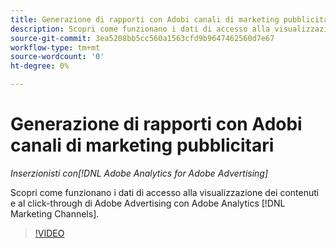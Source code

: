 ```yaml
---
title: Generazione di rapporti con Adobi canali di marketing pubblicitari
description: Scopri come funzionano i dati di accesso alla visualizzazione dei contenuti e al click-through di Adobe Advertising con Adobe Analytics [!DNL Marketing Channels].
source-git-commit: 3ea5208bb5cc560a1563cfd9b9647462560d7e67
workflow-type: tm+mt
source-wordcount: '0'
ht-degree: 0%

---
```


# Generazione di rapporti con Adobi canali di marketing pubblicitari

*Inserzionisti con[!DNL Adobe Analytics for Adobe Advertising]*

Scopri come funzionano i dati di accesso alla visualizzazione dei contenuti e al click-through di Adobe Advertising con Adobe Analytics [!DNL Marketing Channels].

>[!VIDEO](https://video.tv.adobe.com/v/33502)
